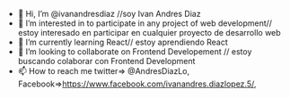 - 👋 Hi, I’m @ivanandresdiaz //soy Ivan Andres Diaz
- 👀 I’m interested in to participate in any project of web development// estoy interesado en participar en cualquier proyecto de desarrollo web
- 🌱 I’m currently learning React// estoy aprendiendo React
- 💞️ I’m looking to collaborate on Frontend Developement // estoy buscando colaborar con Frontend Development
- 📫 How to reach me twitter=> @AndresDiazLo, Facebook=>https://www.facebook.com/ivanandres.diazlopez.5/,

<!---
ivanandresdiaz/ivanandresdiaz is a ✨ special ✨ repository because its `README.md` (this file) appears on your GitHub profile.
You can click the Preview link to take a look at your changes.
--->
